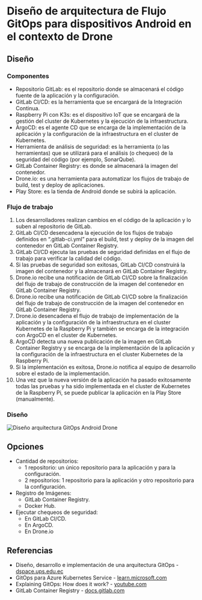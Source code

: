 # Diseño de arquitectura de Flujo GitOps para dispositivos Android en el contexto de Drone
## Diseño
### Componentes
- Repositorio GitLab: es el repositorio donde se almacenará el código fuente de la aplicación y la configuración.
- GitLab CI/CD: es la herramienta que se encargará de la Integración Continua.
- Raspberry Pi con K3s: es el dispositivo IoT que se encargará de la gestión del cluster de Kubernetes y la ejecución de la infraestructura.
- ArgoCD: es el agente CD que se encarga de la implementación de la aplicación y la configuración de la infraestructura en el cluster de Kubernetes.
- Herramienta de análisis de seguridad: es la herramienta (o las herramientas) que se utilizará para el análisis (o chequeo) de la seguridad del código (por ejemplo, SonarQube).
- GitLab Container Registry: es donde se almacenará la imagen del contenedor.
- Drone.io: es una herramienta para automatizar los flujos de trabajo de build, test y deploy de aplicaciones.
- Play Store: es la tienda de Android donde se subirá la aplicación.

### Flujo de trabajo
1. Los desarrolladores realizan cambios en el código de la aplicación y lo suben al repositorio de GitLab.
2. GitLab CI/CD desencadena la ejecución de los flujos de trabajo definidos en “.gitlab-ci.yml” para el build, test y deploy de la imagen del contenedor en GitLab Container Registry.
3. GitLab CI/CD ejecuta las pruebas de seguridad definidas en el flujo de trabajo para verificar la calidad del código.
4. Si las pruebas de seguridad son exitosas, GitLab CI/CD construirá la imagen del contenedor y la almacenará en GitLab Container Registry.
5. Drone.io recibe una notificación de GitLab CI/CD sobre la finalización del flujo de trabajo de construcción de la imagen del contenedor en GitLab Container Registry.
6. Drone.io recibe una notificación de GitLab CI/CD sobre la finalización del flujo de trabajo de construcción de la imagen del contenedor en GitLab Container Registry.
7. Drone.io desencadena el flujo de trabajo de implementación de la aplicación y la configuración de la infraestructura en el cluster Kubernetes de la Raspberry Pi y también se encarga de la integración con ArgoCD en el cluster de Kubernetes.
8. ArgoCD detecta una nueva publicación de la imagen en GitLab Container Registry y se encarga de la implementación de la aplicación y la configuración de la infraestructura en el cluster Kubernetes de la Raspberry Pi.
9. Si la implementación es exitosa, Drone.io notifica al equipo de desarrollo sobre el estado de la implementación.
10. Una vez que la nueva versión de la aplicación ha pasado exitosamente todas las pruebas y ha sido implementada en el cluster de Kubernetes de la Raspberry Pi, se puede publicar la aplicación en la Play Store (manualmente).

### Diseño
<img src="https://github.com/sfl0r3nz05/SecDelivAutoIoT/blob/master/docs/images/2.4%20Dise%C3%B1o%20arquitectura%20Flujo%20GitOps%20Android%20Drone.svg" alt="Diseño arquitectura GitOps Android Drone">

## Opciones
- Cantidad de repositorios:
  - 1 repositorio: un único repositorio para la aplicación y para la configuración.
  - 2 repositorios: 1 repositorio para la aplicación y otro repositorio para la configuración.
- Registro de Imágenes:
  - GitLab Container Registry.
  - Docker Hub.
- Ejecutar chequeos de seguridad:
  - En GitLab CI/CD.
  - En ArgoCD.
  - En Drone.io

## Referencias
- Diseño, desarrollo e implementación de una arquitectura GitOps - [dspace.ups.edu.ec](https://dspace.ups.edu.ec/bitstream/123456789/22397/1/UPS-CT009712.pdf)
- GitOps para Azure Kubernetes Service - [learn.microsoft.com](https://learn.microsoft.com/es-es/azure/architecture/example-scenario/gitops-aks/gitops-blueprint-aks)
- Explaining GitOps: How does it work? - [youtube.com](https://www.youtube.com/watch?v=dIaX5IhRqkI&ab_channel=DevOpsJourney)
- GitLab Container Registry - [docs.gitlab.com](https://docs.gitlab.com/ee/user/packages/container_registry/)
